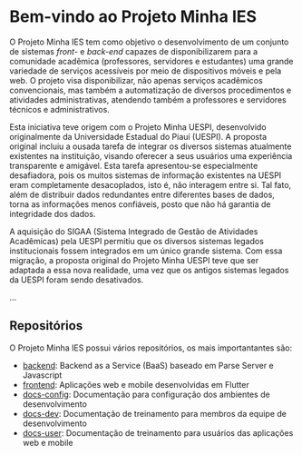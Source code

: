 # Bem-vindo ao Projeto Minha IES

O Projeto Minha IES tem como objetivo o desenvolvimento de um conjunto de sistemas <i>front-</i> e <i>back-end</i> capazes de disponibilizarem para a comunidade acadêmica (professores, servidores e estudantes) uma grande variedade de serviços acessíveis por meio de dispositivos móveis e pela web. O projeto visa disponibilizar, não apenas serviços acadêmicos convencionais, mas também a automatização de diversos procedimentos e atividades administrativas, atendendo também a professores e servidores técnicos e administrativos.

Esta iniciativa teve origem com o Projeto Minha UESPI, desenvolvido originalmente da Universidade Estadual do Piauí (UESPI). A proposta original incluiu a ousada tarefa de integrar os diversos sistemas atualmente existentes na instituição, visando oferecer a seus usuários uma experiência transparente e amigável. Esta tarefa apresentou-se especialmente desafiadora, pois os muitos sistemas de informação existentes na UESPI eram completamente desacoplados, isto é, não interagem entre si. Tal fato, além de distribuir dados redundantes entre diferentes bases de dados, torna as informações menos confiáveis, posto que não há garantia de integridade dos dados.

A aquisição do SIGAA (Sistema Integrado de Gestão de Atividades Acadêmicas) pela UESPI permitiu que os diversos sistemas legados institucionais fossem integrados em um único grande sistema. Com essa migração, a proposta original do Projeto Minha UESPI teve que ser adaptada a essa nova realidade, uma vez que os antigos sistemas legados da UESPI foram sendo desativados.

...

## Repositórios

O Projeto Minha IES possui vários repositórios, os mais importantantes são:

* [backend](https://github.com/minha-ies/backend): Backend as a Service (BaaS) baseado em Parse Server e Javascript
* [frontend](https://github.com/minha-ies/frontend): Aplicações web e mobile desenvolvidas em Flutter
* [docs-config](https://github.com/minha-ies/docs-config): Documentação para configuração dos ambientes de desenvolvimento
* [docs-dev](https://github.com/minha-ies/docs-dev): Documentação de treinamento para membros da equipe de desenvolvimento
* [docs-user](https://github.com/minha-ies/docs-user): Documentação de treinamento para usuários das aplicações web e mobile

